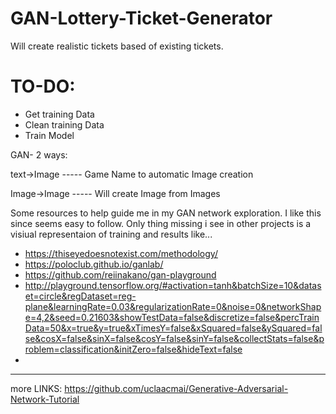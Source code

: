 # GAN-Lottery-Ticket-Generator
Will create realistic tickets based of existing tickets.


# TO-DO:
- Get training Data
- Clean training Data
- Train Model



GAN- 2 ways:

text->Image ----- Game Name to automatic Image creation

Image->Image ----- Will create Image from Images


Some resources to help guide me in my GAN network exploration. I like this since seems easy to follow. Only thing missing i see in other projects is a visiual representaion of training and results like...

- https://thiseyedoesnotexist.com/methodology/
- https://poloclub.github.io/ganlab/
- https://github.com/reiinakano/gan-playground
- http://playground.tensorflow.org/#activation=tanh&batchSize=10&dataset=circle&regDataset=reg-plane&learningRate=0.03&regularizationRate=0&noise=0&networkShape=4,2&seed=0.21603&showTestData=false&discretize=false&percTrainData=50&x=true&y=true&xTimesY=false&xSquared=false&ySquared=false&cosX=false&sinX=false&cosY=false&sinY=false&collectStats=false&problem=classification&initZero=false&hideText=false
-

--------

more LINKS:
https://github.com/uclaacmai/Generative-Adversarial-Network-Tutorial
